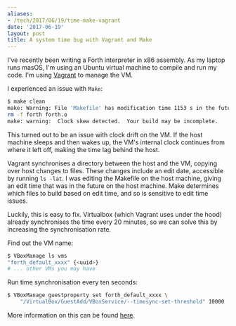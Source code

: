 ```yaml
---
aliases:
- /tech/2017/06/19/time-make-vagrant
date: '2017-06-19'
layout: post
title: A system time bug with Vagrant and Make
---
```


I've recently been writing a Forth interpreter in x86 assembly. As my laptop
runs masOS, I'm using an Ubuntu virtual machine to compile and run my code.
I'm using [Vagrant](https://www.vagrantup.com) to manage the VM.

I experienced an issue with `Make`:

```sh
$ make clean
make: Warning: File 'Makefile' has modification time 1153 s in the future
rm -f forth forth.o
make: warning:  Clock skew detected.  Your build may be incomplete.
```

This turned out to be an issue with clock drift on the VM. If the host 
machine sleeps and then wakes up, the VM's internal clock continues from where
it left off, making the time lag behind the host.

Vagrant synchronises a directory between the host and the VM, copying over host 
changes to files. These changes include an edit date, accessible by running
`ls -lat`. I was editing the Makefile on the host machine, giving an edit time
that was in the future on the host machine. Make determines which files to 
build based on edit time, and so is sensitive to edit time issues.

Luckily, this is easy to fix. Virtualbox (which Vagrant uses under the hood)
already synchronises the time every 20 minutes, so we can solve this by 
increasing the synchronisation rate.

Find out the VM name:

```sh
$ VBoxManage ls vms
"forth_default_xxxx" {<uuid>}
# ... other VMs you may have
```

Run time synchronisation every ten seconds:

```sh
$ VBoxManage guestproperty set forth_default_xxxx \
    "/VirtualBox/GuestAdd/VBoxService/--timesync-set-threshold" 10000
```

More information on this can be found [here](https://stackoverflow.com/questions/19490652/how-to-sync-time-on-host-wake-up-within-virtualbox).
